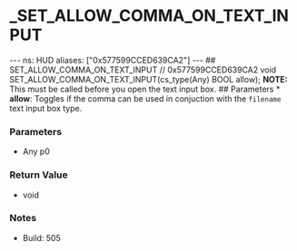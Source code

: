 # _SET_ALLOW_COMMA_ON_TEXT_INPUT

--- ns: HUD aliases: ["0x577599CCED639CA2"] --- ## SET_ALLOW_COMMA_ON_TEXT_INPUT  // 0x577599CCED639CA2 void SET_ALLOW_COMMA_ON_TEXT_INPUT(cs_type(Any) BOOL allow);  **NOTE:** This must be called before you open the text input box.  ## Parameters * **allow**: Toggles if the comma can be used in conjuction with the `filename` text input box type.

### Parameters
* Any p0

### Return Value
* void

### Notes
* Build: 505

